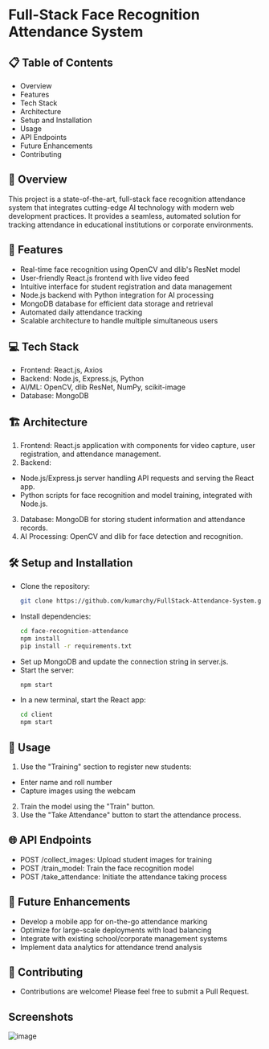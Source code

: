 # Full-Stack Face Recognition Attendance System

## 📋 Table of Contents

- Overview
- Features
- Tech Stack
- Architecture
- Setup and Installation
- Usage
- API Endpoints
- Future Enhancements
- Contributing

## 🌟 Overview

This project is a state-of-the-art, full-stack face recognition attendance system that integrates cutting-edge AI technology with modern web development practices. It provides a seamless, automated solution for tracking attendance in educational institutions or corporate environments.

## 🚀 Features

- Real-time face recognition using OpenCV and dlib's ResNet model
- User-friendly React.js frontend with live video feed
- Intuitive interface for student registration and data management
- Node.js backend with Python integration for AI processing
- MongoDB database for efficient data storage and retrieval
- Automated daily attendance tracking 
- Scalable architecture to handle multiple simultaneous users

## 💻 Tech Stack

- Frontend: React.js, Axios
- Backend: Node.js, Express.js, Python
- AI/ML: OpenCV, dlib ResNet, NumPy, scikit-image
- Database: MongoDB

## 🏗 Architecture

1. Frontend: React.js application with components for video capture, user registration, and attendance management.
2. Backend:
  - Node.js/Express.js server handling API requests and serving the React app.
  - Python scripts for face recognition and model training, integrated with Node.js.
3. Database: MongoDB for storing student information and attendance records.
4. AI Processing: OpenCV and dlib for face detection and recognition.

## 🛠 Setup and Installation

- Clone the repository:
  ``` bash
  git clone https://github.com/kumarchy/FullStack-Attendance-System.git

- Install dependencies:
  ``` bash
  cd face-recognition-attendance
  npm install
  pip install -r requirements.txt

- Set up MongoDB and update the connection string in server.js.
- Start the server:
  ``` bash
  npm start
- In a new terminal, start the React app:
  ``` bash
  cd client
  npm start

## 📘 Usage

1. Use the "Training" section to register new students:
  - Enter name and roll number
  - Capture images using the webcam
2. Train the model using the "Train" button.
3. Use the "Take Attendance" button to start the attendance process.

## 🌐 API Endpoints

- POST /collect_images: Upload student images for training
- POST /train_model: Train the face recognition model
- POST /take_attendance: Initiate the attendance taking process

## 🔮 Future Enhancements

- Develop a mobile app for on-the-go attendance marking
- Optimize for large-scale deployments with load balancing
- Integrate with existing school/corporate management systems
- Implement data analytics for attendance trend analysis

## 🤝 Contributing
- Contributions are welcome! Please feel free to submit a Pull Request.

## Screenshots

![image](https://github.com/user-attachments/assets/ef5b7cab-1262-495e-8e54-041fa920a80e)
  
